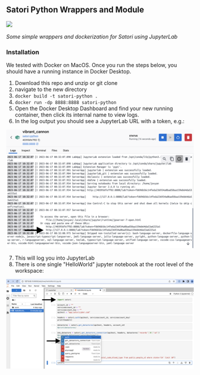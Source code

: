 ## Satori Python Wrappers and Module

<img src="https://satoricyber.com/wp-content/uploads/LogoDark2.svg" />

_Some simple wrappers and dockerization for Satori using JupyterLab_


### Installation

We tested with Docker on MacOS. Once you run the steps below, you should have a running instance in Docker Desktop.

1. Download this repo and unzip or git clone
2. navigate to the new directory
3. ```docker build -t satori-python .```
4. ```docker run -dp 8888:8888 satori-python```
5. Open the Docker Desktop Dashboard and find your new running container, then click its internal name to view logs.
6. In the log output you should see a JupyterLab URL with a token, e.g.:

![help01.png](help01.png)

7. This will log you into JupyterLab
8. There is one single "HelloWorld" jupyter notebook at the root level of the workspace:

![help02.png](help02.png)
